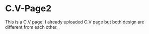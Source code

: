 # C.V-Page2
This is a C.V page.
I already uploaded C.V page but both design are different from each other.
